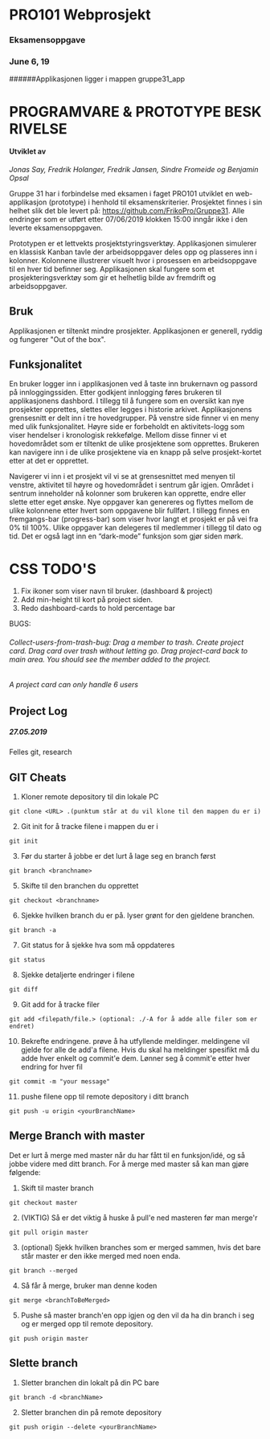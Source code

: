 # PRO101 Webprosjekt
### Eksamensoppgave
### June 6, 19

######Applikasjonen ligger i mappen gruppe31_app

# PROGRAMVARE & PROTOTYPE BESKRIVELSE
#### Utviklet av 
*Jonas Say, Fredrik Holanger, Fredrik Jansen, Sindre Fromeide og Benjamin Opsal*

Gruppe 31 har i forbindelse med eksamen i faget PRO101 utviklet en web-applikasjon (prototype) i henhold til eksamenskriterier. Prosjektet finnes i sin helhet slik det ble levert på: https://github.com/FrikoPro/Gruppe31. Alle endringer som er utført etter 07/06/2019 klokken 15:00 inngår ikke i den leverte eksamensoppgaven. 

Prototypen er et lettvekts prosjektstyringsverktøy. Applikasjonen simulerer en klassisk Kanban tavle der arbeidsoppgaver deles opp og plasseres inn i kolonner. Kolonnene illustrerer visuelt hvor i prosessen en arbeidsoppgave til en hver tid befinner seg. Applikasjonen skal fungere som et prosjekteringsverktøy som gir et helhetlig bilde av fremdrift og arbeidsoppgaver.

## Bruk
Applikasjonen er tiltenkt mindre prosjekter. Applikasjonen er generell, ryddig og fungerer "Out of the box". 

## Funksjonalitet
En bruker logger inn i applikasjonen ved å taste inn brukernavn og passord på innloggingssiden. Etter godkjent innlogging føres brukeren til applikasjonens dashbord. I tillegg til å fungere som en oversikt kan nye prosjekter opprettes, slettes eller legges i historie arkivet. Applikasjonens grensesnitt er delt inn i tre hovedgrupper. På venstre side finner vi en meny med ulik funksjonalitet. Høyre side er forbeholdt en aktivitets-logg som viser hendelser i kronologisk rekkefølge. Mellom disse finner vi et hovedområdet som er tiltenkt de ulike prosjektene som opprettes. Brukeren kan navigere inn i de ulike prosjektene via en knapp på selve prosjekt-kortet etter at det er opprettet. 

Navigerer vi inn i et prosjekt vil vi se at grensesnittet med menyen til venstre, aktivitet til høyre og hovedområdet i sentrum går igjen. Området i sentrum inneholder nå kolonner som brukeren kan opprette, endre eller slette etter eget ønske. Nye oppgaver kan genereres og flyttes mellom de ulike kolonnene etter hvert som oppgavene blir fullført. I tillegg finnes en fremgangs-bar (progress-bar) som viser hvor langt et prosjekt er på vei fra 0% til 100%. Ulike oppgaver kan delegeres til medlemmer i tillegg til dato og tid. Det er også lagt inn en “dark-mode” funksjon som gjør siden mørk. 

# CSS TODO'S
1. Fix ikoner som viser navn til bruker. (dashboard & project)
2. Add min-height til kort på project siden.
3. Redo dashboard-cards to hold percentage bar

BUGS:
###### Collect-users-from-trash-bug: Drag a member to trash. Create project card. Drag card over trash without letting go. Drag project-card back to main area. You should see the member added to the project.

###### A project card can only handle 6 users





## Project Log
##### 27.05.2019
Felles git, research

## GIT Cheats
1) Kloner remote depository til din lokale PC

```git
git clone <URL> .(punktum står at du vil klone til den mappen du er i)
```

2) Git init for å tracke filene i mappen du er i

```git
git init
```

3) Før du starter å jobbe er det lurt å lage seg en branch først

```git
git branch <branchname>
```

5) Skifte til den branchen du opprettet

```git
git checkout <branchname>
```

6) Sjekke hvilken branch du er på. lyser grønt for den gjeldene branchen.

```git
git branch -a
```

7) Git status for å sjekke hva som må oppdateres

```git
git status
```

8) Sjekke detaljerte endringer i filene

```git
git diff
```

9) Git add for å tracke filer

```git
git add <filepath/file.> (optional: ./-A for å adde alle filer som er endret)
```

10) Bekrefte endringene. prøve å ha utfyllende meldinger. meldingene vil gjelde for alle de add'a filene. Hvis du skal ha meldinger spesifikt må du adde hver enkelt og commit'e dem. Lønner seg å commit'e etter hver endring for hver fil
```git
git commit -m "your message"
```

11) pushe filene opp til remote depository i ditt branch
```git
git push -u origin <yourBranchName>
```

## Merge Branch with master

Det er lurt å merge med master når du har fått til en funksjon/idé, og så jobbe videre med ditt branch. For å merge med master så kan man gjøre følgende:

1) Skift til master branch

```git
git checkout master
```

2) (VIKTIG) Så er det viktig å huske å pull'e ned masteren før man merge'r
```git
git pull origin master
```

3) (optional) Sjekk hvilken branches som er merged sammen, hvis det bare står master er den ikke merged med noen enda.

```git
git branch --merged 
```

4) Så får å merge, bruker man denne koden

```git
git merge <branchToBeMerged>
```

5) Pushe så master branch'en opp igjen og den vil da ha din branch i seg og er merged opp til remote depository.

```git
git push origin master
```

## Slette branch

1) Sletter branchen din lokalt på din PC bare

```git
git branch -d <branchName>
```

2) Sletter branchen din på remote depository

```git
git push origin --delete <yourBranchName>
```








